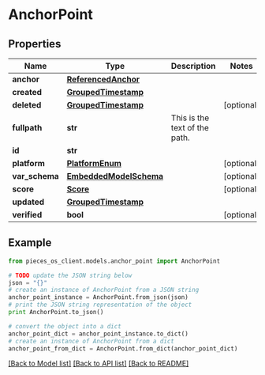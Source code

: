 # AnchorPoint


## Properties
Name | Type | Description | Notes
------------ | ------------- | ------------- | -------------
**anchor** | [**ReferencedAnchor**](ReferencedAnchor.md) |  | 
**created** | [**GroupedTimestamp**](GroupedTimestamp.md) |  | 
**deleted** | [**GroupedTimestamp**](GroupedTimestamp.md) |  | [optional] 
**fullpath** | **str** | This is the text of the path. | 
**id** | **str** |  | 
**platform** | [**PlatformEnum**](PlatformEnum.md) |  | [optional] 
**var_schema** | [**EmbeddedModelSchema**](EmbeddedModelSchema.md) |  | [optional] 
**score** | [**Score**](Score.md) |  | [optional] 
**updated** | [**GroupedTimestamp**](GroupedTimestamp.md) |  | 
**verified** | **bool** |  | [optional] 

## Example

```python
from pieces_os_client.models.anchor_point import AnchorPoint

# TODO update the JSON string below
json = "{}"
# create an instance of AnchorPoint from a JSON string
anchor_point_instance = AnchorPoint.from_json(json)
# print the JSON string representation of the object
print AnchorPoint.to_json()

# convert the object into a dict
anchor_point_dict = anchor_point_instance.to_dict()
# create an instance of AnchorPoint from a dict
anchor_point_from_dict = AnchorPoint.from_dict(anchor_point_dict)
```
[[Back to Model list]](../README.md#documentation-for-models) [[Back to API list]](../README.md#documentation-for-api-endpoints) [[Back to README]](../README.md)


